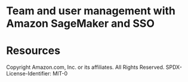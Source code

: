 # Team and user management with Amazon SageMaker and SSO

# Resources

Copyright Amazon.com, Inc. or its affiliates. All Rights Reserved.
SPDX-License-Identifier: MIT-0